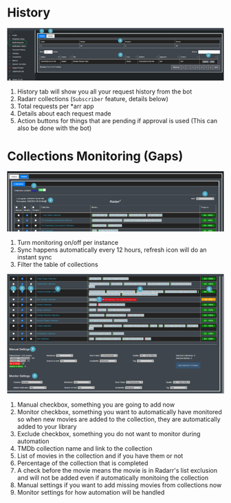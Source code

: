 # History

![media-requests-1.png](../../assets/screenshots/website/media-requests-1.png)

1. History tab will show you all your request history from the bot
2. Radarr collections (`Subscriber` feature, details below)
3. Total requests per \*arr app
4. Details about each request made
5. Action buttons for things that are pending if approval is used (This can also be done with the bot)

# Collections Monitoring (Gaps)

![media-requests-1.png](../../assets/screenshots/website/media-requests-3.png)

1. Turn monitoring on/off per instance
1. Sync happens automatically every 12 hours, refresh icon will do an instant sync
1. Filter the table of collections

![media-requests-1.png](../../assets/screenshots/website/media-requests-2.png)

1. Manual checkbox, something you are going to add now
1. Monitor checkbox, something you want to automatically have monitored so when new movies are added to the collection, they are automatically added to your library
1. Exclude checkbox, something you do not want to monitor during automation
1. TMDb collection name and link to the collection
1. List of movies in the collection and if you have them or not
1. Percentage of the collection that is completed
1. A check before the movie means the movie is in Radarr's list exclusion and will not be added even if automatically monitoing the collection
1. Manual settings if you want to add missing movies from collections now
1. Monitor settings for how automation will be handled

